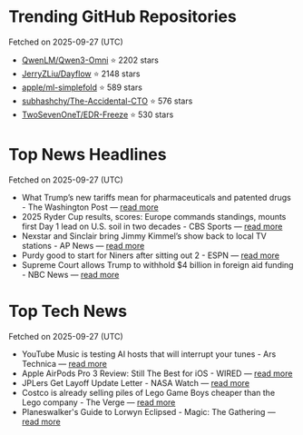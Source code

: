 # Trending GitHub Repositories
Fetched on 2025-09-27 (UTC)

- [QwenLM/Qwen3-Omni](https://github.com/QwenLM/Qwen3-Omni) ⭐ 2202 stars
- [JerryZLiu/Dayflow](https://github.com/JerryZLiu/Dayflow) ⭐ 2148 stars
- [apple/ml-simplefold](https://github.com/apple/ml-simplefold) ⭐ 589 stars
- [subhashchy/The-Accidental-CTO](https://github.com/subhashchy/The-Accidental-CTO) ⭐ 576 stars
- [TwoSevenOneT/EDR-Freeze](https://github.com/TwoSevenOneT/EDR-Freeze) ⭐ 530 stars

# Top News Headlines
Fetched on 2025-09-27 (UTC)
- What Trump’s new tariffs mean for pharmaceuticals and patented drugs - The Washington Post — [read more](https://www.washingtonpost.com/business/2025/09/26/trump-pharmaceutical-tariffs-drugs-impacts/)
- 2025 Ryder Cup results, scores: Europe commands standings, mounts first Day 1 lead on U.S. soil in two decades - CBS Sports — [read more](https://www.cbssports.com/golf/news/ryder-cup-2025-live-updates-results-scores-standings-day-1/live/)
- Nexstar and Sinclair bring Jimmy Kimmel’s show back to local TV stations - AP News — [read more](https://apnews.com/article/jimmy-kimmel-sinclair-affiliates-40489e9058a609029ebcb2ef894221e9)
- Purdy good to start for Niners after sitting out 2 - ESPN — [read more](https://www.espn.com/nfl/story/_/id/46390646/qb-brock-purdy-toe-start-49ers-jaguars)
- Supreme Court allows Trump to withhold $4 billion in foreign aid funding - NBC News — [read more](https://www.nbcnews.com/politics/supreme-court/supreme-court-allows-trump-withhold-4-billion-foreign-aid-funding-rcna230348)

# Top Tech News
Fetched on 2025-09-27 (UTC)
- YouTube Music is testing AI hosts that will interrupt your tunes - Ars Technica — [read more](https://arstechnica.com/google/2025/09/youtube-music-is-testing-ai-hosts-that-will-interrupt-your-tunes/)
- Apple AirPods Pro 3 Review: Still The Best for iOS - WIRED — [read more](https://www.wired.com/review/apple-airpods-pro-3/)
- JPLers Get Layoff Update Letter - NASA Watch — [read more](https://nasawatch.com/personnel-news/jplers-get-layoff-update-letter/)
- Costco is already selling piles of Lego Game Boys cheaper than the Lego company - The Verge — [read more](https://www.theverge.com/news/786483/how-to-find-lego-game-boy-costco-sams-club-on-sale-early)
- Planeswalker's Guide to Lorwyn Eclipsed - Magic: The Gathering — [read more](https://magic.wizards.com/en/news/magic-story/planeswalkers-guide-to-lorwyn-eclipsed)
